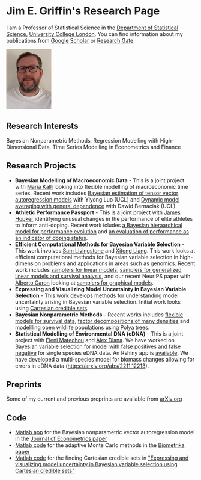 # Jim E. Griffin's Research Page

I am a Professor of Statistical Science in the [Department of Statistical Science](https://www.ucl.ac.uk/statistics/), [University College London](https://www.ucl.ac.uk). You can find information about my publications from [Google Scholar](https://scholar.google.com/citations?hl=en&user=vPUFsJcAAAAJ) or [Research Gate](https://www.researchgate.net/profile/Jim_Griffin2). 

![Picture](Jim_picture_04_02_19_3.jpg)


## Research Interests
Bayesian Nonparametric Methods, Regression Modelling with High-Dimensional Data, Time Series Modelling in Econometrics and Finance

## Research Projects
- **Bayesian Modelling of Macroeconomic Data** - This is a joint project with [Maria Kalli](https://www.kent.ac.uk/mathematics-statistics-actuarial-science/people/1102/www.kent.ac.uk/mathematics-statistics-actuarial-science/people/1102/kalli-maria) looking into flexible modelling of macroeconomic time series. Recent work includes [Bayesian estimation of tensor vector autoregression models](https://arxiv.org/pdf/2211.01727.pdf) with Yiyong Luo (UCL) and [Dynamic model averaging with general dependence](https://arxiv.org/pdf/2201.12045.pdf) with Dawid Bernaciak (UCL).
- **Athletic Performance Passport** - This is a joint project with [James Hopker](https://www.kent.ac.uk/sport-sciences/people/2184/www.kent.ac.uk/sport-sciences/people/2184/hopker-james) identifying unusual changes in the performance of elite athletes to inform anti-doping. Recent work icludes [a Bayesian hieraarchical model for performance evolution](https://www.degruyter.com/document/doi/10.1515/jqas-2021-0112/html) and [an evaluation of performance as an indicator of doping status](https://analyticalsciencejournals.onlinelibrary.wiley.com/doi/full/10.1002/dta.3563).
- **Efficient Computational Methods for Bayesian Variable Selection** - This work involves [Sam Livingstone](https://www.ucl.ac.uk/statistics/department-information/staff/dr-samuel-livingstone) and [Xitong Liang](https://www.researchgate.net/profile/Xitong_Liang3). This work looks at efficient computational methods for Bayesian variable selection in high-dimension problems and applications in areas such as genomics. Recent work includes [samplers for linear models](https://link.springer.com/article/10.1007/s11222-022-10137-8), [samplers for generalized linear models and survival analysis](https://www.mdpi.com/1099-4300/25/9/1310), and our recent NeurIPS paper with [Alberto Caron](https://albicaron.github.io) looking at [samplers for graphical models](https://proceedings.neurips.cc/paper_files/paper/2023/file/8027ace571384361920665f1d1b69758-Paper-Conference.pdf).
- **Expressing and Visualizing Model Uncertainty in Bayesian Variable Selection** - This work develops methods for understanding model uncertainty arising in Bayesian variable selection. Initial work looks using [Cartesian credible sets](https://arxiv.org/abs/2402.12323).
- **Bayesian Nonparametric Methods** - Recent works includes [flexible models for survival data](https://www.tandfonline.com/doi/full/10.1080/01621459.2020.1864381), [factor decompositions of many densities](https://doi.org/10.1093/jrsssb/qkad062) and [modellling open wildlife populations using Polya trees](https://onlinelibrary.wiley.com/doi/full/10.1111/biom.13756).
- **Statistical Modelling of Environmental DNA (eDNA)** - This is a joint project with [Eleni Matechou](https://www.kent.ac.uk/mathematics-statistics-actuarial-science/people/1039/matechou-eleni) and [Alex Diana](https://www.researchgate.net/profile/Alex-Diana-2). We have worked on [Bayesian variable selection for model with false positives and false negative](https://rss.onlinelibrary.wiley.com/doi/10.1111/rssc.12390) for single species eDNA data. An Rshiny app is [available](https://nsojournals.onlinelibrary.wiley.com/doi/pdf/10.1111/ecog.05718). We have developed a multi-species model for biomass changes allowing for errors in eDNA data  (https://arxiv.org/abs/2211.12213).

## Preprints
Some of my current and previous preprints are available from [arXiv.org](https://arxiv.org/search/?searchtype=author&query=Griffin%2C+J+E)

## Code
- [Matlab app](BNP-VARTool.mlappinstall) for the Bayesian nonparametric vector autoregression model in the [Journal of Econometrics paper](https://www.sciencedirect.com/science/article/pii/S0304407617302415)
- [Matlab code](Version3.0.zip) for the adaptive Monte Carlo methods in the [Biometrika paper](https://academic.oup.com/biomet/advance-article/doi/10.1093/biomet/asaa055/5918057)
- [Matlab code](CCS_Matlab.zip) for the finding Cartesian credible sets in ["Expressing and visualizing model uncertainty in Bayesian variable selection using Cartesian credible sets"](https://arxiv.org/abs/2402.12323)






